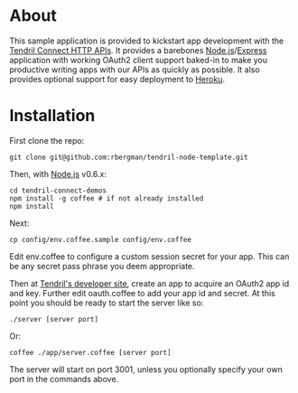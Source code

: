 # About

This sample application is provided to kickstart app development with the [Tendril Connect HTTP APIs](https://dev.tendrilinc.com/docs).  It provides a barebones [Node.js](http://nodejs.org)/[Express](http://expressjs.com) application with working OAuth2 client support baked-in to make you productive writing apps with our APIs as quickly as possible.  It also provides optional support for easy deployment to [Heroku](http://www.heroku.com/).

# Installation

First clone the repo:

	git clone git@github.com:rbergman/tendril-node-template.git

Then, with [Node.js](http://nodejs.org) v0.6.x:

	cd tendril-connect-demos
	npm install -g coffee # if not already installed
	npm install

Next:

	cp config/env.coffee.sample config/env.coffee

Edit env.coffee to configure a custom session secret for your app.  This can be any secret pass phrase you deem appropriate.

Then at [Tendril's developer site](https://dev.tendrilinc.com), create an app to acquire an OAuth2 app id and key.  Further edit oauth.coffee to add your app id and secret.  At this point you should be ready to start the server like so:

	./server [server port]

Or:

	coffee ./app/server.coffee [server port]

The server will start on port 3001, unless you optionally specify your own port in the commands above.
